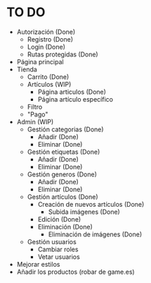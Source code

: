 # TO DO
- Autorización (Done)
    - Registro (Done)
    - Login (Done)
    - Rutas protegidas (Done)
- Página principal
- Tienda
    - Carrito (Done)
    - Artículos (WIP)
        - Página articulos (Done)
        - Página artículo específico
    - Filtro
    - "Pago"
- Admin (WIP)
    - Gestión categorias (Done)
        - Añadir (Done)
        - Eliminar (Done)
    - Gestión etiquetas (Done)
        - Añadir (Done)
        - Eliminar (Done)
    - Gestión generos (Done)
        - Añadir (Done)
        - Eliminar (Done)
    - Gestión artículos (Done)
        - Creación de nuevos artículos (Done)
            - Subida imágenes (Done)
        - Edición (Done)
        - Eliminación (Done)
            - Eliminación de imágenes (Done)
    - Gestión usuarios
        - Cambiar roles
        - Vetar usuarios
- Mejorar estilos
- Añadir los productos (robar de game.es)

